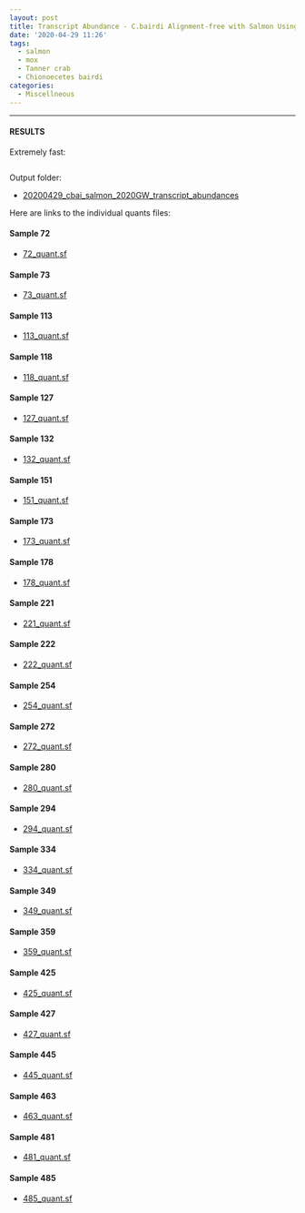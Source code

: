 ```yaml
---
layout: post
title: Transcript Abundance - C.bairdi Alignment-free with Salmon Using 2020-GW Data on Mox
date: '2020-04-29 11:26'
tags:
  - salmon
  - mox
  - Tanner crab
  - Chionoecetes bairdi
categories:
  - Miscellneous
---
```




---

#### RESULTS

Extremely fast:

![]()

Output folder:

- [20200429_cbai_salmon_2020GW_transcript_abundances](https://gannet.fish.washington.edu/Atumefaciens/20200429_cbai_salmon_2020GW_transcript_abundances)

Here are links to the individual quants files:

#### Sample 72

- [72_quant.sf](https://gannet.fish.washington.edu/Atumefaciens/20200429_cbai_salmon_2020GW_transcript_abundances/72_quant/quant.sf)

#### Sample 73

- [73_quant.sf](https://gannet.fish.washington.edu/Atumefaciens/20200429_cbai_salmon_2020GW_transcript_abundances/73_quant/quant.sf)

#### Sample 113

- [113_quant.sf](https://gannet.fish.washington.edu/Atumefaciens/20200429_cbai_salmon_2020GW_transcript_abundances/113_quant/quant.sf)

#### Sample 118

- [118_quant.sf](https://gannet.fish.washington.edu/Atumefaciens/20200429_cbai_salmon_2020GW_transcript_abundances/118_quant/quant.sf)

#### Sample 127

- [127_quant.sf](https://gannet.fish.washington.edu/Atumefaciens/20200429_cbai_salmon_2020GW_transcript_abundances/127_quant/quant.sf)

#### Sample 132

- [132_quant.sf](https://gannet.fish.washington.edu/Atumefaciens/20200429_cbai_salmon_2020GW_transcript_abundances/132_quant/quant.sf)

#### Sample 151

- [151_quant.sf](https://gannet.fish.washington.edu/Atumefaciens/20200429_cbai_salmon_2020GW_transcript_abundances/151_quant/quant.sf)

#### Sample 173

- [173_quant.sf](https://gannet.fish.washington.edu/Atumefaciens/20200429_cbai_salmon_2020GW_transcript_abundances/173_quant/quant.sf)

#### Sample 178

- [178_quant.sf](https://gannet.fish.washington.edu/Atumefaciens/20200429_cbai_salmon_2020GW_transcript_abundances/178_quant/quant.sf)

#### Sample 221

- [221_quant.sf](https://gannet.fish.washington.edu/Atumefaciens/20200429_cbai_salmon_2020GW_transcript_abundances/221_quant/quant.sf)

#### Sample 222

- [222_quant.sf](https://gannet.fish.washington.edu/Atumefaciens/20200429_cbai_salmon_2020GW_transcript_abundances/222_quant/quant.sf)

#### Sample 254

- [254_quant.sf](https://gannet.fish.washington.edu/Atumefaciens/20200429_cbai_salmon_2020GW_transcript_abundances/254_quant/quant.sf)

#### Sample 272

- [272_quant.sf](https://gannet.fish.washington.edu/Atumefaciens/20200429_cbai_salmon_2020GW_transcript_abundances/272_quant/quant.sf)

#### Sample 280

- [280_quant.sf](https://gannet.fish.washington.edu/Atumefaciens/20200429_cbai_salmon_2020GW_transcript_abundances/280_quant/quant.sf)

#### Sample 294

- [294_quant.sf](https://gannet.fish.washington.edu/Atumefaciens/20200429_cbai_salmon_2020GW_transcript_abundances/294_quant/quant.sf)

#### Sample 334

- [334_quant.sf](https://gannet.fish.washington.edu/Atumefaciens/20200429_cbai_salmon_2020GW_transcript_abundances/334_quant/quant.sf)

#### Sample 349

- [349_quant.sf](https://gannet.fish.washington.edu/Atumefaciens/20200429_cbai_salmon_2020GW_transcript_abundances/349_quant/quant.sf)

#### Sample 359

- [359_quant.sf](https://gannet.fish.washington.edu/Atumefaciens/20200429_cbai_salmon_2020GW_transcript_abundances/359_quant/quant.sf)

#### Sample 425

- [425_quant.sf](https://gannet.fish.washington.edu/Atumefaciens/20200429_cbai_salmon_2020GW_transcript_abundances/425_quant/quant.sf)

#### Sample 427

- [427_quant.sf](https://gannet.fish.washington.edu/Atumefaciens/20200429_cbai_salmon_2020GW_transcript_abundances/427_quant/quant.sf)

#### Sample 445

- [445_quant.sf](https://gannet.fish.washington.edu/Atumefaciens/20200429_cbai_salmon_2020GW_transcript_abundances/445_quant/quant.sf)

#### Sample 463

- [463_quant.sf](https://gannet.fish.washington.edu/Atumefaciens/20200429_cbai_salmon_2020GW_transcript_abundances/463_quant/quant.sf)

#### Sample 481

- [481_quant.sf](https://gannet.fish.washington.edu/Atumefaciens/20200429_cbai_salmon_2020GW_transcript_abundances/481_quant/quant.sf)

#### Sample 485

- [485_quant.sf](https://gannet.fish.washington.edu/Atumefaciens/20200429_cbai_salmon_2020GW_transcript_abundances/485_quant/quant.sf)
